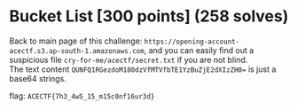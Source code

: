 # Bucket List [300 points] (258 solves)
Back to main page of this challenge: `https://opening-account-acectf.s3.ap-south-1.amazonaws.com`, and you can easily find out a suspicious file `cry-for-me/acectf/secret.txt` if you are not blind.\
The text content `QUNFQ1RGezdoM180dzVfMTVfbTE1YzBuZjE2dXIzZH0=` is just a base64 strings.

flag: `ACECTF{7h3_4w5_15_m15c0nf16ur3d}`